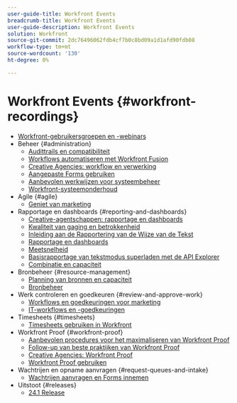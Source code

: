 ```yaml
---
user-guide-title: Workfront Events
breadcrumb-title: Workfront Events
user-guide-description: Workfront Events
solution: Workfront
source-git-commit: 2dc76496062fdb4cf7b0c8bd09a1d1afd90fdb08
workflow-type: tm+mt
source-wordcount: '130'
ht-degree: 0%

---
```



# Workfront Events {#workfront-recordings}

+ [Workfront-gebruikersgroepen en -webinars](overview.md)
+ Beheer {#administration}
   + [Audittrails en compatibiliteit](user-groups/audit-trails-and-compliance.md)
   + [Workflows automatiseren met Workfront Fusion](user-groups/automating-workflows-with-workfront-fusion.md)
   + [Creative Agencies: workflow en verwerking](user-groups/creative-agencies-workflows-and-process.md)
   + [Aangepaste Forms gebruiken](user-groups/leveraging-custom-forms.md)
   + [Aanbevolen werkwijzen voor systeembeheer](user-groups/system-admin-best-practices.md)
   + [Workfront-systeemonderhoud](user-groups/workfront-system-maintenance.md)
+ Agile {#agile}
   + [Geniet van marketing](user-groups/agile-in-marketing.md)
+ Rapportage en dashboards {#reporting-and-dashboards}
   + [Creative-agentschappen: rapportage en dashboards](user-groups/creative-agencies-reporting-and-dashboards.md)
   + [Kwaliteit van gaging en betrokkenheid](webinars/gauging-quality-and-engagement.md)
   + [Inleiding aan de Rapportering van de Wijze van de Tekst](webinars/introduction-to-text-mode-reporting.md)
   + [Rapportage en dashboards](user-groups/reporting-and-dashboards.md)
   + [Meetsnelheid](webinars/measuring-velocity.md)
   + [Basisrapportage van tekstmodus superladen met de API Explorer](webinars/supercharge-basic-text-mode-reporting-using-the-api-explorer.md)
   + [Combinatie en capaciteit](webinars/understanding-mix-and-capacity.md)
+ Bronbeheer {#resource-management}
   + [Planning van bronnen en capaciteit](user-groups/resource-and-capacity-planning.md)
   + [Bronbeheer](user-groups/resource-management.md)
+ Werk controleren en goedkeuren {#review-and-approve-work}
   + [Workflows en goedkeuringen voor marketing](user-groups/marketing-workflows-and-approvals.md)
   + [IT-workflows en -goedkeuringen](user-groups/it-workflows-and-approvals.md)
+ Timesheets {#timesheets}
   + [Timesheets gebruiken in Workfront](user-groups/utilizing-timesheets-in-workfront.md)
+ Workfront Proof {#workfront-proof}
   + [Aanbevolen procedures voor het maximaliseren van Workfront Proof](webinars/best-practices-to-maximize-workfront-proof.md)
   + [Follow-up van beste praktijken van Workfront Proof](webinars/follow-up-to-workfront-proof-best-practices.md)
   + [Creative Agencies: Workfront Proof](user-groups/creative-agencies-workfront-proof.md)
   + [Workfront Proof gebruiken](user-groups/leveraging-workfront-proof.md)
+ Wachtrijen en opname aanvragen {#request-queues-and-intake}
   + [Wachtrijen aanvragen en Forms innemen](user-groups/request-queues-and-intake-forms.md)
+ Uitstoot {#releases}
   + [24.1 Release](webinars/24-1-release-webinar.md)

